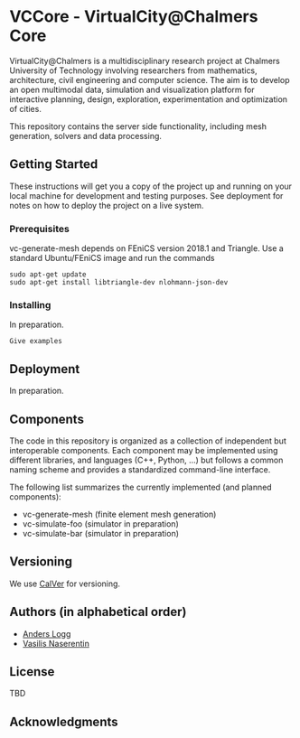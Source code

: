 # VCCore - VirtualCity@Chalmers Core

VirtualCity@Chalmers is a multidisciplinary research project at
Chalmers University of Technology involving researchers from
mathematics, architecture, civil engineering and computer science. The
aim is to develop an open multimodal data, simulation and
visualization platform for interactive planning, design, exploration,
experimentation and optimization of cities.

This repository contains the server side functionality, including
mesh generation, solvers and data processing.

## Getting Started

These instructions will get you a copy of the project up and running on your local machine for development and testing purposes. See deployment for notes on how to deploy the project on a live system.

### Prerequisites

vc-generate-mesh depends on FEniCS version 2018.1 and Triangle.
Use a standard Ubuntu/FEniCS image and run the commands

```
sudo apt-get update
sudo apt-get install libtriangle-dev nlohmann-json-dev
```

### Installing

In preparation.

```
Give examples
```

## Deployment

In preparation.

## Components

The code in this repository is organized as a collection of independent but interoperable
components. Each component may be implemented using different libraries, and languages
(C++, Python, ...) but follows a common naming scheme and provides a standardized
command-line interface.

The following list summarizes the currently implemented (and planned components):

* vc-generate-mesh (finite element mesh generation)
* vc-simulate-foo (simulator in preparation)
* vc-simulate-bar (simulator in preparation)

## Versioning

We use [CalVer](https://calver.org/) for versioning.

## Authors (in alphabetical order)

* [Anders Logg](http://anders.logg.org)
* [Vasilis Naserentin](https://www.chalmers.se/en/Staff/Pages/vasnas.aspx)

## License

TBD

## Acknowledgments
